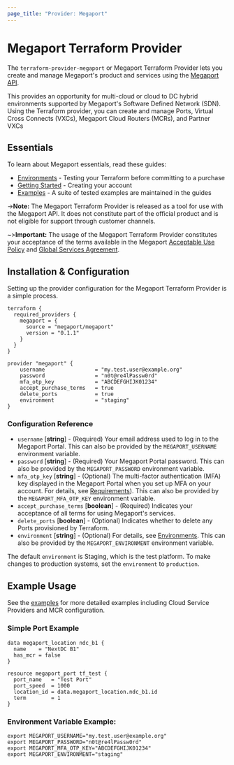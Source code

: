 ```yaml
---
page_title: "Provider: Megaport"
---
```


# Megaport Terraform Provider

The `terraform-provider-megaport` or Megaport Terraform Provider lets you create and manage 
Megaport's product and services using the [Megaport API](https://dev.megaport.com).

This provides an opportunity for multi-cloud or cloud to DC hybrid environments supported by Megaport's Software 
Defined Network (SDN). Using the Terraform provider, you can create and manage Ports, Virtual Cross Connects (VXCs), 
Megaport Cloud Routers (MCRs), and Partner VXCs 

## Essentials
To learn about Megaport essentials, read these guides:   
* [Environments](guides/environments) - Testing your Terraform before committing to a purchase
* [Getting Started](guides/gettingstarted) - Creating your account  
* [Examples](guides/examples) - A suite of 
  tested examples are maintained in the guides

->**Note:** The Megaport Terraform Provider is released as a tool for use with the Megaport API. It does not constitute
part of the official product and is not eligible for support through customer channels.

~>**Important:** The usage of the Megaport Terraform Provider constitutes your acceptance of the terms available
in the Megaport [Acceptable Use Policy](https://www.megaport.com/legal/acceptable-use-policy/) and 
[Global Services Agreement](https://www.megaport.com/legal/global-services-agreement/).

## Installation & Configuration

Setting up the provider configuration for the Megaport Terraform Provider is a simple process.
```
terraform {
  required_providers {
    megaport = {
      source = "megaport/megaport"
      version = "0.1.1"
    }
  }
}

provider "megaport" {
    username                = "my.test.user@example.org"
    password                = "n0t@re4lPassw0rd"
    mfa_otp_key             = "ABCDEFGHIJK01234"
    accept_purchase_terms   = true
    delete_ports            = true
    environment             = "staging"
}
```
### Configuration Reference

 - `username` [**string**] - (Required) Your email address used to log in to the Megaport Portal. This can also be provided by the `MEGAPORT_USERNAME` environment variable.
 - `password` [**string**] - (Required) Your Megaport Portal password. This can also be provided by the `MEGAPORT_PASSWORD` environment variable.
 - `mfa_otp_key` [**string**] - (Optional) The multi-factor authentication (MFA) key displayed in the Megaport Portal when you set up MFA on your account. For details, see [Requirements](guides/gettingstarted)). This can also be provided by the `MEGAPORT_MFA_OTP_KEY` environment variable.
 - `accept_purchase_terms` [**boolean**] - (Required) Indicates your acceptance of all terms for using Megaport's services.
 - `delete_ports` [**boolean**] - (Optional) Indicates whether to delete any Ports provisioned by Terraform.
 - `environment` [**string**] - (Optional) For details, see [Environments](guides/environments). This can also be provided by the `MEGAPORT_ENVIRONMENT` environment variable.

The default `environment` is Staging, which is the test platform. To make changes to production systems, set the `environment` to `production`.

## Example Usage

See the [examples](guides/examples) for more detailed examples including Cloud Service Providers and MCR configuration.

### Simple Port Example
```
data megaport_location ndc_b1 {
  name    = "NextDC B1"
  has_mcr = false
}

resource megaport_port tf_test {
  port_name   = "Test Port"
  port_speed  = 1000
  location_id = data.megaport_location.ndc_b1.id
  term        = 1
}
```

### Environment Variable Example:
```
export MEGAPORT_USERNAME="my.test.user@example.org"
export MEGAPORT_PASSWORD="n0t@re4lPassw0rd"
export MEGAPORT_MFA_OTP_KEY="ABCDEFGHIJK01234"
export MEGAPORT_ENVIRONMENT="staging"
```